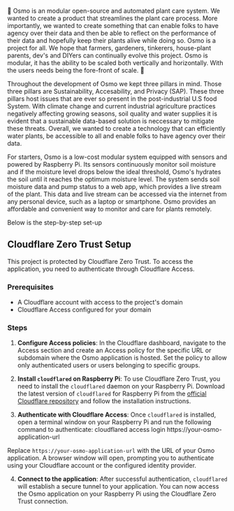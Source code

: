 🌱 Osmo is an modular open-source and automated plant care system. We wanted to create a product that streamlines the plant care process. More importantly, we wanted to create something that can enable folks to have agency over their data and then be able to reflect on the performance of their data and hopefully keep their plants alive while doing so. Osmo is a project for all. We hope that farmers, gardeners, tinkerers, house-plant parents, dev's and DIYers can continually evolve this project. Osmo is modular, it has the ability to be scaled both vertically and horizontally. With the users needs being the fore-front of scale. 🌱 

Throughout the development of Osmo we kept three pillars in mind. Those three pillars are Sustainability, Accesability, and Privacy (SAP). These three pillars host issues that are ever so present in the post-industrial U.S food System. With climate change and current industrial agriculture practices negatively affecting growing seasons, soil quality and water supplies it is evident that a sustainable data-based solution is neccessary to mitigate these threats. Overall, we wanted to create a technology that can efficiently water plants, be accessible to all and enable folks to have agency over their data.

For starters, Osmo is a low-cost modular system equipped with sensors and powered by Raspberry Pi. Its sensors continuously monitor soil moisture and if the moisture level drops below the ideal threshold, Osmo's hydrates the soil until it reaches the optimum moisture level. The system sends soil moisture data and pump status to a web app, which provides a live stream of the plant. This data and live stream can be accessed via the internet from any personal device, such as a laptop or smartphone. Osmo provides an affordable and convenient way to monitor and care for plants remotely.

Below is the step-by-step set-up

## Cloudflare Zero Trust Setup

This project is protected by Cloudflare Zero Trust. To access the application, you need to authenticate through Cloudflare Access.

### Prerequisites

- A Cloudflare account with access to the project's domain
- Cloudflare Access configured for your domain

### Steps

1. **Configure Access policies**: In the Cloudflare dashboard, navigate to the Access section and create an Access policy for the specific URL or subdomain where the Osmo application is hosted. Set the policy to allow only authenticated users or users belonging to specific groups.

2. **Install `cloudflared` on Raspberry Pi**: To use Cloudflare Zero Trust, you need to install the `cloudflared` daemon on your Raspberry Pi. Download the latest version of `cloudflared` for Raspberry Pi from the [official Cloudflare repository](https://developers.cloudflare.com/cloudflare-one/connections/connect-apps/install-and-setup/installation) and follow the installation instructions.

3. **Authenticate with Cloudflare Access**: Once `cloudflared` is installed, open a terminal window on your Raspberry Pi and run the following command to authenticate: cloudflared access login https://your-osmo-application-url


Replace `https://your-osmo-application-url` with the URL of your Osmo application. A browser window will open, prompting you to authenticate using your Cloudflare account or the configured identity provider.

4. **Connect to the application**: After successful authentication, `cloudflared` will establish a secure tunnel to your application. You can now access the Osmo application on your Raspberry Pi using the Cloudflare Zero Trust connection.




